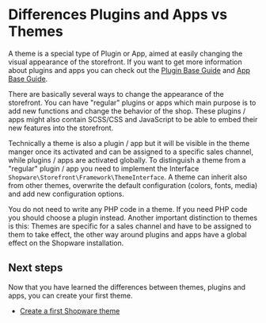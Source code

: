 # Differences Plugins and Apps vs Themes

A theme is a special type of Plugin or App, aimed at easily changing the visual appearance of the storefront. If you want to get more information about plugins and apps you can check out the [Plugin Base Guide](../plugins/plugin-base-guide) and [App Base Guide](../apps/app-base-guide).

There are basically several ways to change the appearance of the storefront. You can have "regular" plugins or apps which main purpose is to add new functions and change the behavior of the shop. These plugins / apps might also contain SCSS/CSS and JavaScript to be able to embed their new features into the storefront.

Technically a theme is also a plugin / app but it will be visible in the theme manger once its activated and can be assigned to a specific sales channel, while plugins / apps are activated globally. To distinguish a theme from a "regular" plugin / app you need to implement the Interface `Shopware\Storefront\Framework\ThemeInterface`. A theme can inherit also from other themes, overwrite the default configuration \(colors, fonts, media\) and add new configuration options.

You do not need to write any PHP code in a theme. If you need PHP code you should choose a plugin instead. Another important distinction to themes is this: Themes are specific for a sales channel and have to be assigned to them to take effect, the other way around plugins and apps have a global effect on the Shopware installation.

## Next steps

Now that you have learned the differences between themes, plugins and apps, you can create your first theme.

* [Create a first Shopware theme](create-a-theme)
